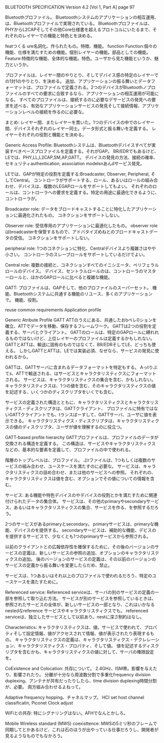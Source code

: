 






BLUETOOTH SPECIFICATION Version 4.2 [Vol 1, Part A] page 97

Bluetoothプロファイル。
Bluetooothシステムのアプリケーションの相互運用、は、Bluetoothプロファイルで実現されている。
Bluetoothプロファイルは、PHYからL2CAPそしてその他Core仕様書を超えるプロトコルにいたるまで、それぞれのレイヤーでの機能と特色とを決める。

featつくる ure名詞化、作られたもの。特徴、機能。
function
Function:個々の機能、仕様を満たすための機能。個別レイヤーの機能。部品としての機能。
Feature:特徴的な機能、全体的な機能。特色。ユーザから見た機能というか、魅力というか。

プロファイルは、レイヤー間のやりとり、そしてデバイス感の特定のレイヤーでの1対1のやりとり、を決める。
追加、アプリケーションの振る舞いとデータフォーマットは、プロファイルで定義される。2つのデバイスがBluetoothノプロファイルのすべての要求に合致するなら、アプリケーションの相互運用が可能になる。
すべてのプロファイルは、接続するのに必要なデサービスの発見への要求を述べる、有効なアプリケーションサービスの発見そして接続情報、アプリケーションレベルの接続を作るのに必要な。

まとめ:
レイヤー間、またレイヤーを貫いた。1つのデバイスの中でのレイヤー間、デバイスそれぞれのレイヤー同士。データ形式と振る舞いを定義する。
レイヤーそれぞれの役割と機能とを決める。

Generic Access Profile:
Bluetoothシステムは、Bluetoothデバイスすべてが実装すべきベースプロファイルを定義する。それがGAP。
BR/EDRでもあるけど、
LEでは、PHY,LL,L2CAP,SM,AP,GATT。
デバイスの発見の方法、接続の確率、セキュリティauthentication, association modelsnあんdサービス発見。

LEでは、GAPが特定の役割を定義する:Broadcaster, Observer, Peripheral, そしてCentral。
コントローラがサポートする、ロール、あるいはロールの組み合わせ、デバイスは、複数のLEGAPロールをサポートしてもよい。
それぞれのロールは、コントローラへの要求を定義する。特定の用途に最適化できるように、コントローラが。


Broadcaster role:
データをブロードキャストすることに特化したアプリケーションに最適化されたもの。
コネクションをサポートしない。

Observer role:
受信専用のアプリケーションに最適化したもの。
observer roleはbroadcasterを保管するもので、アドバタイズめねとのブロードキャストデータの受信。
コネクションをサポートしない。

peripheral role:
1つのコネクションに特化、Centralデバイスより複雑さはやや小さい。
コントローラのスレーブロールをサポートしているだけでよい。

Central role:
複数の接続と、コネクションすべてのイニシエータ、ペリフェラルロールのデバイス。
デバイス、セントラルロールのは、コントローラのマスターロールと、ほかのGAPロールに比べると複雑な機能。

GATT:
プロファイルは、GAPそして、他のプロファイルのスーパーセット。
機能、Bluetoothシステムに共通する機能のリユース、多くのアプリケーションで。
機能、役割。


reuse common requirements
Application profile

Generic Atribute Profile GATT
ATTのうえにある、共通したおbペレ0ションを確立、ATTでデータを移動、保存するフレームワーク。
GATTは2つの役割を定義する、サーバとクライアント。
GATTのロールは、特定のGAPロールに縛れれるものではないけど、上位レイヤーのプロファイルは定義するかもしれない。
GATTとATTは、輸送に固有のものではなくて、BR/EDRそしてLE、どっちも使える。
しかしGATTとATTは、LEでは実装必須、なぜなら、サービスの発見に使われるから。

GATTは、GATTサーバに含まれるデータフォーマットを特定もする。
Aっtりぶてs、ATTで輸送される、はサービスとキャラクタリスティクスにフォーマットされる。
サービスは、キャラクタリスティクスの集合を含む、かもしれない。
キャラクタリスティクスは、1つの値を含む、そのキャラクタリスティクスの値を記述する、いくつかのディスクリプタをいくでも含む。

サービスの定義された構造とともに、キャラクタリスティクスとキャラクタリスティクス・ディスクリプタは、GATTクライアント、
プロファイルに特有ではないGATTクライアントでも、tランスばーすして、GATTサーバ、ユーザに値を表示できる。
キャラクタリスティクス・ディスクリプタは、キャラクタリスティクスの値のディスクリプタ、ユーザが値を理解するのに役立つ。

GATT-based profile hierarchy
GATTプロファイルは、プロファイルのデータが交換される構造を定義する。
この構造は、サービスやキャラクタリスティクスなどの、基本的な要素を定義して、プロファイルの中で使われる。

階層のトップレベルは、プロファイル。
ぷrファイルは、1つもしくは複数のサービスの組み合わせ、ユースケースを満たすのに必要な。
サービスは、キャラクタリスティクスの詰め合わせ、または他のサービスへの参照。
それぞれの、キャラクタリスティクスは値を含む、オプションでその値についての情報を含む。

サービス:
ある機能や特色デバイスのやデバイスの役割とかを満たすために関連付けられたデータの集合体。
サービスは、その他のprimaryやsecondaryサービス、あるいはキャラクタリスティクスの集合、サービスを作る、を参照するだろう。

2つのサービスがあるprimaryとsecondary。
primaryサービスは、primaryな機能、デバイスのを提供する。
secondaryサービスは、補助的な機能、デビスのを提供するサービスで、少なくとも1つのprimaryサービスから参照される。

以前のクライアントとの広報依存性を確保するために、その後のバージョンのサービスの定義は、新しいサービスの参照の追加、オプションのキャラクタリスティクスの追加。
後のバージョンのサービスの定義は、その以前のバージョンのサービスの定義から振る舞いを変更したらだめ、禁止。

サービスは、1つあるいはそれ以上のプロファイルで使われるだろう、特定のユースケースを満たすために。


Referenced service:
Referenced serviceは、サーバの別のサービスの定義の一部を参照して取り込む方法。
サービスが別のサービスを参照しているときは、参照されたサービスの全体が、新しいサービスの一部となり、これはいかなるnestedなreference サービスやキャラクタリスティクスでも。
referenced serviceは、独立したサービスとして以前あり。nestに深さ制約はなし。

Characteristics:
キャラクタリスティクスは、値。サービスで使われて、プロパティそして設定情報、値がアクセスされて情報、値が表示されたり表現するもの。
キャラクタリスティクスの定義は、キャラクタリスティクス・デクレレーション、キャラクタリスティクス・プロパティ、そして値。
値を記述するディスクリプタを含むかも、キャラクタリスティクスの値に対して、サーバの権限設定を。

CoExistence and Colocation:
共存について。
2.4GHz、ISM帯。影響を与えたり、影響されたり。
分離が十分なら周波数分割で多重化frequency division duplexing、アンテナが共有だったりしたら、time division duplexing時間分割が、必要。
両方組み合わせるよねって。

Adaptive frequency hopping、チャネルマップ。
HCI set host channel classificatin, 
Piconet Clock adjust

WiFiとの共存:
特にシグナリングはない。AFHでなんとかしろ。

Mobile Wireless standard (MWS) coexisttence:
MWSの5ミリ秒のフレームで同期してとかあるけど、これは石のほうが出やっている仕事だろうし、開発者が見るようなものでもなかろう。

